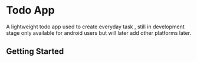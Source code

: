 # Todo App 

A lightweight todo app used to create everyday task , still in development stage only available for android users but will later add other platforms later.

## Getting Started




